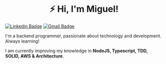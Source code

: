 <h1 align="center">⚡ Hi, I'm Miguel!</h1>

[![Linkedin Badge](https://img.shields.io/badge/-Miguel%20Oliveira-6633cc?style=flat-square&logo=Linkedin&logoColor=white&link=https://www.linkedin.com/in/miguel-oliveira-861693218/)](https://www.linkedin.com/in/miguel-oliveira-861693218/)
[![Gmail Badge](https://img.shields.io/badge/-migueloliveiradev@gmail.com-6633cc?style=flat-square&logo=Gmail&logoColor=white&link=mailto:migueloliveiradev@gmail.com)](mailto:migueloliveiradev@gmail.com)


<p>I'm a backend programmer, passionate about technology and development. Always learning!</p>
<p>I am currently improving my knowledge in <strong>NodeJS, Typescript, TDD, SOLID, AWS & Architecture</strong>.</p>
